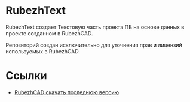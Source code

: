 # RubezhText
RubezhText создает Текстовую часть проекта ПБ на основе данных в проекте созданном в RubezhCAD.

Репозиторий создан исключительно для уточнения прав и лицензий используемых в RubezhCAD.

# Ссылки

- [RubezhCAD скачать последнюю версию](https://rubezhcad.ru/download/confirm/)
